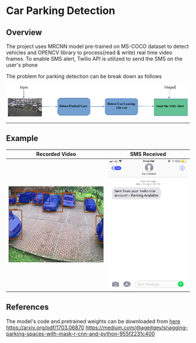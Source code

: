 # Car Parking Detection

## Overview

The project uses MRCNN model pre-trained on MS-COCO dataset to detect vehicles and OPENCV library to process(read & write) real time video frames.
To enable SMS alert, Twilio API is utilized to send the SMS on the user's phone

The problem for parking detection can be break down as follows

![alt text](/img/pipeline.png)
 
 ---
 
 ## Example

  Recorded Video   |      SMS Received
:-----------------:|:-----------------------:
![recorded video](/img/park.gif) | ![received SMS](/img/Screenshot%20from%202019-08-07%2002-07-53.png)



## References

The model's code and pretrained weights can be downloaded from [here](https://github.com/matterport/Mask_RCNN/blob/master/mrcnn/model.py)
https://arxiv.org/pdf/1703.06870
https://medium.com/@ageitgey/snagging-parking-spaces-with-mask-r-cnn-and-python-955f2231c400
